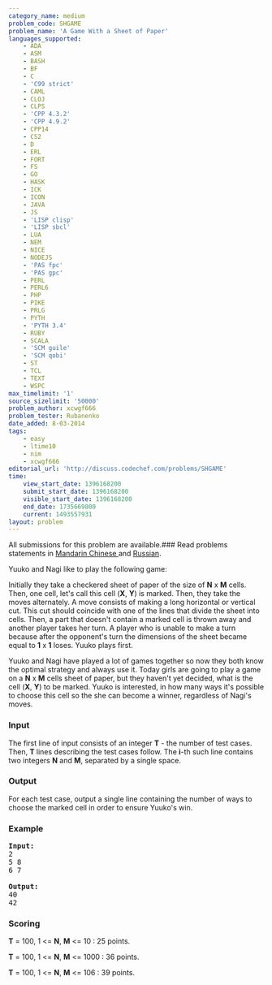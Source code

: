 ```yaml
---
category_name: medium
problem_code: SHGAME
problem_name: 'A Game With a Sheet of Paper'
languages_supported:
    - ADA
    - ASM
    - BASH
    - BF
    - C
    - 'C99 strict'
    - CAML
    - CLOJ
    - CLPS
    - 'CPP 4.3.2'
    - 'CPP 4.9.2'
    - CPP14
    - CS2
    - D
    - ERL
    - FORT
    - FS
    - GO
    - HASK
    - ICK
    - ICON
    - JAVA
    - JS
    - 'LISP clisp'
    - 'LISP sbcl'
    - LUA
    - NEM
    - NICE
    - NODEJS
    - 'PAS fpc'
    - 'PAS gpc'
    - PERL
    - PERL6
    - PHP
    - PIKE
    - PRLG
    - PYTH
    - 'PYTH 3.4'
    - RUBY
    - SCALA
    - 'SCM guile'
    - 'SCM qobi'
    - ST
    - TCL
    - TEXT
    - WSPC
max_timelimit: '1'
source_sizelimit: '50000'
problem_author: xcwgf666
problem_tester: Rubanenko‎
date_added: 8-03-2014
tags:
    - easy
    - ltime10
    - nim
    - xcwgf666
editorial_url: 'http://discuss.codechef.com/problems/SHGAME'
time:
    view_start_date: 1396168200
    submit_start_date: 1396168200
    visible_start_date: 1396168200
    end_date: 1735669800
    current: 1493557931
layout: problem
---
```

All submissions for this problem are available.###  Read problems statements in [Mandarin Chinese ](http://www.codechef.com/download/translated/LTIME10/mandarin/SHGAME.pdf) and [Russian](http://www.codechef.com/download/translated/LTIME10/russian/SHGAME.pdf).

Yuuko and Nagi like to play the following game:

Initially they take a checkered sheet of paper of the size of **N** x **M** cells. Then, one cell, let's call this cell (**X**, **Y**) is marked. Then, they take the moves alternately. A move consists of making a long horizontal or vertical cut. This cut should coincide with one of the lines that divide the sheet into cells. Then, a part that doesn't contain a marked cell is thrown away and another player takes her turn. A player who is unable to make a turn because after the opponent's turn the dimensions of the sheet became equal to **1** x **1** loses. Yuuko plays first.

Yuuko and Nagi have played a lot of games together so now they both know the optimal strategy and always use it. Today girls are going to play a game on a **N** x **M** cells sheet of paper, but they haven't yet decided, what is the cell (**X**, **Y**) to be marked. Yuuko is interested, in how many ways it's possible to choose this cell so the she can become a winner, regardless of Nagi's moves.

### Input

The first line of input consists of an integer **T** - the number of test cases. Then, **T** lines describing the test cases follow. The **i**-th such line contains two integers **N** and **M**, separated by a single space.

### Output

For each test case, output a single line containing the number of ways to choose the marked cell in order to ensure Yuuko's win.

### Example

<pre><b>Input:</b>
2
5 8
6 7

<b>Output:</b>
40
42
</pre>
### Scoring

**T** = 100, 1 &lt;= **N**, **M** &lt;= 10 : 25 points.

**T** = 100, 1 &lt;= **N**, **M** &lt;= 1000 : 36 points.

**T** = 100, 1 &lt;= **N**, **M** &lt;= 106 : 39 points.
